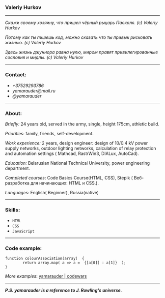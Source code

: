 ### Valeriy Hurkov
***
_Cкажи своему хозяину, что пришел чёрный рыцарь Паскаля. (c) Valeriy Hurkov_  

_Потому как ты пишешь код, можно сказать что ты привык рисковать жизнью. (c) Valeriy Hurkov_  

_Здесь жизнь джуниора равна нулю, миром правят привилегированные сословия и мидлы. (c) Valeriy Hurkov_
***

### Сontact:
* _+37529293786_ 
* _yamarauder@mail.ru_
* _@yamarauder_
***  

### About:
_Briefly:_ 24 years old, served in the army, single, height 175cm, athletic build.

_Priorities:_ family, friends, self-development. 

_Work experience:_ 2 years, design engineer: design of 10/0.4 kV power supply networks, outdoor lighting networks, calculation of relay protection and automation settings ( Mathcad, RastrWin3, DIALux, AutoCad). 

_Education:_ Belarusian National Technical University, power engineering department.

_Completed courses_:   Code Basics Course(HTML, CSS), Stepik ( Веб-разработка для начинающих: HTML и CSS.).

_Languages_: English( Beginner), Russia(native)
  

***
### Skills:
+ ` HTML `
+ ` CSS `
+  ` JavaScript `  
  
  
  
  
***
### Code example:
 

    function colourAssociation(array)  {
            return array.map( a => a =  {[a[0]] : a[1]}  );
    } 
_More examples_: [yamarauder | codewars ](https://www.codewars.com/users/yamarauder)  





***
___P.S. yamarauder is a reference to J. Rowling's universe.___
